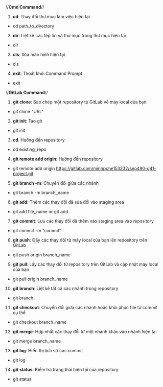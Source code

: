 //**Cmd Command**//

1. **cd**: Thay đổi thư mục làm việc hiện tại
- cd path_to_directory

2. **dir**: Liệt kê các tệp tin và thư mục trong thư mục hiện tại
- dir

3. **cls**: Xóa màn hình hiện tại
- cls

4. **exit**: Thoát khỏi Command Prompt
- exit

//**GitLab Command**//

1. **git clone**: Sao chép một repository từ GitLab về máy local của bạn
- git clone "URL"

2. **git init**: Tạo git
- git init

3. **cd**: Hướng đến repository
- cd existing_repo

4. **git remote add origin**: Hướng đến repository
- git remote add origin https://gitlab.com/minhpche153232/sep490-g41-project.git

5. **git branch -m**: Chuyển đổi giữa các nhánh
- git branch -m branch_name

6. **git add**: Thêm các thay đổi đã sửa đổi vào staging area
- git add file_name or git add .

7. **git commit**: Lưu các thay đổi đã thêm vào staging area vào repository
- git commit -m "commit"

8. **git push**: Đẩy các thay đổi từ máy local của bạn lên repository trên GitLab
- git push origin branch_name

9. **git pull**: Lấy các thay đổi từ repository trên GitLab và cập nhật máy local của bạn
- git pull origin branch_name

10. **git branch**: Liệt kê tất cả các nhánh trong repository
- git branch

11. **git checkout**: Chuyển đổi giữa các nhánh hoặc khôi phục file từ commit cụ thể
- git checkout branch_name

12. **git merge**: Hợp nhất các thay đổi từ một nhánh khác vào nhánh hiện tại
- git merge branch_name

13. **git log**: Hiển thị lịch sử các commit
- git log

14. **git status**: Kiểm tra trạng thái hiện tại của repository
- git status
